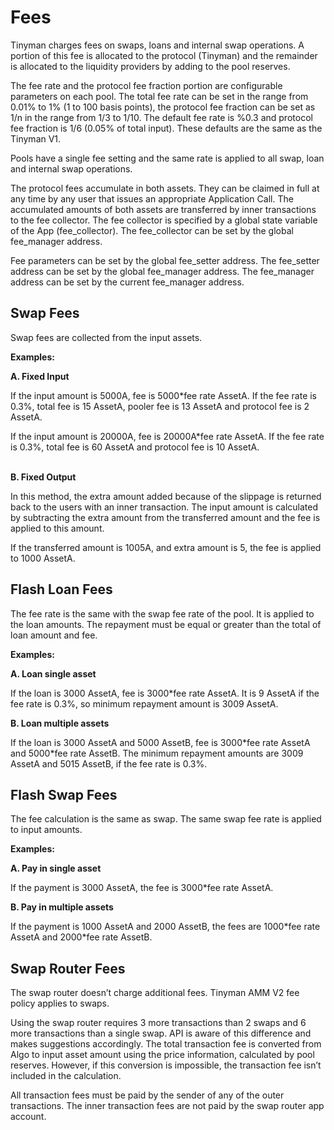 # Fees

Tinyman charges fees on swaps, loans and internal swap operations. A portion of this fee is allocated to the protocol (Tinyman) and the remainder is allocated to the liquidity providers by adding to the pool reserves.

The fee rate and the protocol fee fraction portion are configurable parameters on each pool. The total fee rate can be set in the range from 0.01% to 1% (1 to 100 basis points), the protocol fee fraction can be set as 1/n in the range from 1/3 to 1/10. The default fee rate is %0.3 and protocol fee fraction is 1/6 (0.05% of total input). These defaults are the same as the Tinyman V1.

Pools have a single fee setting and the same rate is applied to all swap, loan and internal swap operations.

The protocol fees accumulate in both assets. They can be claimed in full at any time by any user that issues an appropriate Application Call. The accumulated amounts of both assets are transferred by inner transactions to the fee collector. The fee collector is specified by a global state variable of the App (fee\_collector). The  fee\_collector can be set by the global fee\_manager address.

Fee parameters can be set by the global fee\_setter address. The fee\_setter address can be set by the global fee\_manager address. The fee\_manager address can be set by the current fee\_manager address.

## **Swap Fees**

Swap fees are collected from the input assets.

**Examples:**

**A. Fixed Input**

If the input amount is 5000A, fee is 5000\*fee rate AssetA. If the fee rate is 0.3%, total fee is 15 AssetA, pooler fee is 13 AssetA and protocol fee is 2 AssetA.

If the input amount is 20000A, fee is 20000A\*fee rate AssetA. If the fee rate is 0.3%, total fee is 60 AssetA and protocol fee is 10 AssetA.

\
**B. Fixed Output**

In this method, the extra amount added because of the slippage is returned back to the users with an inner transaction. The input amount is calculated by subtracting the extra amount from the transferred amount and the fee is applied to this amount.

If the transferred amount is 1005A, and extra amount is 5, the fee is applied to 1000 AssetA.



## **Flash Loan Fees**

The fee rate is the same with the swap fee rate of the pool. It is applied to the loan amounts. The repayment must be equal or greater than the total of loan amount and fee.

**Examples:**

**A. Loan single asset**

If the loan is 3000 AssetA, fee is 3000\*fee rate AssetA. It is 9 AssetA if the fee rate is 0.3%, so minimum repayment amount is 3009 AssetA.

**B. Loan multiple assets**

If the loan is 3000 AssetA and 5000 AssetB, fee is 3000\*fee rate AssetA and 5000\*fee rate AssetB. The minimum repayment amounts are 3009 AssetA and 5015 AssetB, if the fee rate is 0.3%.

## **Flash Swap Fees**

The fee calculation is the same as swap. The same swap fee rate is applied to input amounts.

**Examples:**

**A. Pay in single asset**

If the payment is 3000 AssetA, the fee is 3000\*fee rate AssetA.

**B. Pay in multiple assets**

If the payment is 1000 AssetA and 2000 AssetB, the fees are 1000\*fee rate AssetA and 2000\*fee rate AssetB.

## **Swap Router Fees**

The swap router doesn’t charge additional fees. Tinyman AMM V2 fee policy applies to swaps.

Using the swap router requires 3 more transactions than 2 swaps and 6 more transactions than a single swap. API is aware of this difference and makes suggestions accordingly. The total transaction fee is converted from Algo to input asset amount using the price information, calculated by pool reserves. However, if this conversion is impossible, the transaction fee isn’t included in the calculation.

All transaction fees must be paid by the sender of any of the outer transactions. The inner transaction fees are not paid by the swap router app account.
